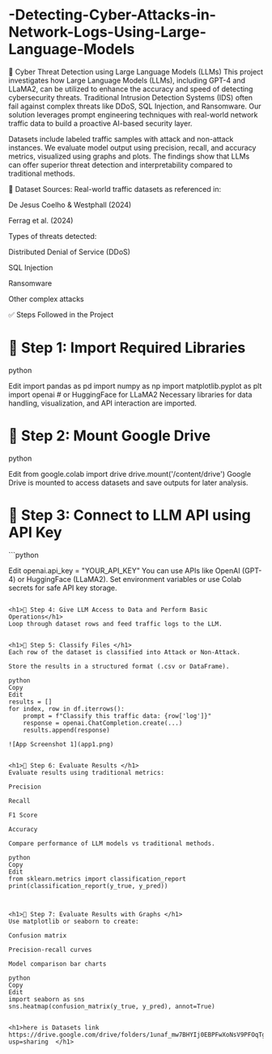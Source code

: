 # -Detecting-Cyber-Attacks-in-Network-Logs-Using-Large-Language-Models
🚀 Cyber Threat Detection using Large Language Models (LLMs)
This project investigates how Large Language Models (LLMs), including GPT-4 and LLaMA2, can be utilized to enhance the accuracy and speed of detecting cybersecurity threats. Traditional Intrusion Detection Systems (IDS) often fail against complex threats like DDoS, SQL Injection, and Ransomware. Our solution leverages prompt engineering techniques with real-world network traffic data to build a proactive AI-based security layer.



Datasets include labeled traffic samples with attack and non-attack instances. We evaluate model output using precision, recall, and accuracy metrics, visualized using graphs and plots. The findings show that LLMs can offer superior threat detection and interpretability compared to traditional methods.

📁 Dataset
Sources: Real-world traffic datasets as referenced in:

De Jesus Coelho & Westphall (2024)

Ferrag et al. (2024)

Types of threats detected:

Distributed Denial of Service (DDoS)

SQL Injection

Ransomware

Other complex attacks

✅ Steps Followed in the Project


<h1>🔹 Step 1: Import Required Libraries </h1>
python

Edit
import pandas as pd
import numpy as np
import matplotlib.pyplot as plt
import openai  # or HuggingFace for LLaMA2
Necessary libraries for data handling, visualization, and API interaction are imported.


<h1>🔹 Step 2: Mount Google Drive </h1>
python

Edit
from google.colab import drive
drive.mount('/content/drive')
Google Drive is mounted to access datasets and save outputs for later analysis.


<h1>🔹 Step 3: Connect to LLM API using API Key</h1>
```python

Edit
openai.api_key = "YOUR_API_KEY"
You can use APIs like OpenAI (GPT-4) or HuggingFace (LLaMA2).
Set environment variables or use Colab secrets for safe API key storage.
```

<h1>🔹 Step 4: Give LLM Access to Data and Perform Basic Operations</h1>
Loop through dataset rows and feed traffic logs to the LLM.


<h1>🔹 Step 5: Classify Files </h1>
Each row of the dataset is classified into Attack or Non-Attack.

Store the results in a structured format (.csv or DataFrame).

python
Copy
Edit
results = []
for index, row in df.iterrows():
    prompt = f"Classify this traffic data: {row['log']}"
    response = openai.ChatCompletion.create(...)
    results.append(response)

![App Screenshot 1](app1.png)

    
<h1>🔹 Step 6: Evaluate Results </h1>
Evaluate results using traditional metrics:

Precision

Recall

F1 Score

Accuracy

Compare performance of LLM models vs traditional methods.

python
Copy
Edit
from sklearn.metrics import classification_report
print(classification_report(y_true, y_pred))



<h1>🔹 Step 7: Evaluate Results with Graphs </h1>
Use matplotlib or seaborn to create:

Confusion matrix

Precision-recall curves

Model comparison bar charts

python
Copy
Edit
import seaborn as sns
sns.heatmap(confusion_matrix(y_true, y_pred), annot=True)


<h1>here is Datasets link https://drive.google.com/drive/folders/1unaf_mw7BHYIj0EBPFwXoNsV9PFOqTgY?usp=sharing  </h1>







